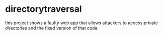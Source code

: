 # directorytraversal
this project shows a faulty web app that allows attackers to access private directories and the fixed version of that code
